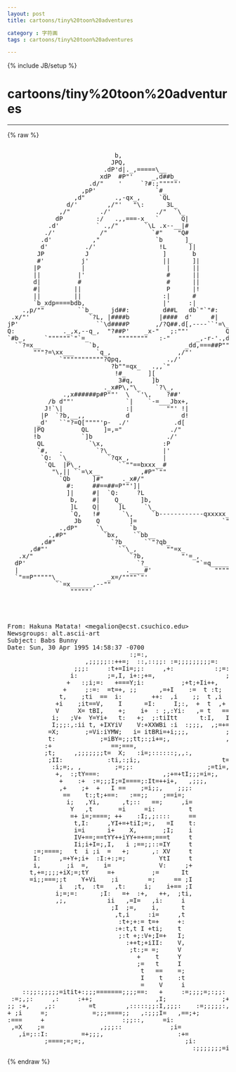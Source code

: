 ```yaml
---
layout: post
title: cartoons/tiny%20toon%20adventures
category : 字符画
tags : cartoons/tiny%20toon%20adventures
---
```

{% include JB/setup %}
# cartoons/tiny%20toon%20adventures
---
{% raw %}
<pre>

                             b,                                                 
                            JPQ,                                                
                          .dP&#039;d|._,=====\__                                     
                         xdP  #P&quot;&#039;     _,d##b_                                  
                      .d/&quot;    &#039;     `?#:;&quot;&quot;&quot;&quot;&quot;&#039;                                 
                    ,pP&#039;                `#_                                     
                  ,d&quot;        .,-qx_,     `QL                                    
                d/&#039;        ,/&quot;&#039;   &quot;\:      3L_                                  
              ,/&quot;        ./&#039;            ./&quot;  `\_                                
             dP         :/   .,,===-x_  `      Q|                               
           .d&#039;          ` .,/&quot;       `\L .x--__|#                               
          ./&#039;            /&quot;            `#&quot;    &quot;Q#                               
         .d&#039;           ,&quot;               `b      ]_                              
         d&#039;          ./&#039;                 !L      ]|                             
        JP           J                    ]       b                             
        #&#039;          j&#039;                    ||      ]|                            
       |P           |                      |      ||                            
       ||          |&#039;                      #      ||                            
       d|          #                       #      ||                            
       #|         ||                       P      |!                            
       ||         ||                      :|      #                             
       `b_xdp====bdb,                     |&#039;     :|                             
    .,p/&quot;&quot;         ``b_     jd##:         d##L   db`&quot;`&quot;#:                       
 .x/&quot;&#039;                `?L, |####b        |####  d&#039;     #|                       
jP&#039;                     ``\d####P       ,/?Q##.d[,----``&#039;=\_                    
Q:             ._,x,--q_,  &quot;?##P&#039;    _x-&quot;   ;:&quot;&quot;&#039;          Qb                   
`#b_,     `&quot;&quot;&quot;&quot;&quot;&quot;`&quot;`=_        &quot;&quot;&quot;&quot;&quot;&quot;&quot;&quot;   :-&quot;       _,-r-&#039;.,dP                   
  ``?=x__             `b,                       _dd,===##P&quot;&quot;                    
       &quot;&quot;&quot;?=\xx___      `q_,                  ,/&quot;&#039;                              
              `&quot;&quot;&quot;&quot;&quot;&quot;&quot;&quot;&quot;&quot;&quot;?Qpq,            .,/&#039;                                 
                            ?b&quot;&quot;=qx_   .,,`&quot;                                    
                             !#_      ][                                        
                              3#q,     ]b                                       
                          ._x#P\,&quot;\_    `?\_,                                   
               .,x######p#P&quot;&quot;&#039;  \  `&#039;\,    ?##&#039;                                 
           /b d&quot;&quot;&#039;              `|    `-=___Jbx+,                               
          J!`\|                 :|         &quot;&quot;&#039; !|                               
         |P  `?b,__,,           d              d!                               
        _d&#039;   ``&quot;?=Q[&quot;&quot;&quot;&quot;&#039;p-  ./&#039;            .d[                                
       |PQ          QL    ]=,=&quot;             ./&quot;                                 
       !b           `]b                    ./&#039;                                  
        QL            `\x,                :P                                    
        `#,   .         `?\_              |&#039;                                    
         `Q:  `\_          `?qx_,         |                                     
          `QL  |P\_,          ``&quot;&quot;==bxxx__#                                     
            &quot;\,|| ``=\x__           ,#P&quot;`&quot;&quot;                                     
              `Qb      ]#&quot;     ._x#/&quot;                                           
                #:     ##==##=P&quot;&quot;&#039;]|                                            
                ]|     #|  `Q:     ?L                                           
                 b,    #|    Q_     ]b,                                         
                 ]L    Q|     ]L     `\_                                        
                 `Q,   !#      `\,     `b------------qxxxxx___                  
                  Jb    Q        ]=                       `&quot;&quot;&quot;&quot;`&quot;-=-x_,         
              .,dP&quot;     `\_      `b_                                 ``&quot;=\x_,   
           .,#P&quot;          `bx,    ``bb__                                   `&quot;\_ 
         ,d#&quot;               `?b_     ``&quot;?qb_                                  &quot;\
      ,d#&quot;&#039;                   ``\_,        &quot;&quot;=x_                     ._______xd#
   .x/&quot;                          `?b,          &quot;&#039;=_,               :r&quot;&quot;&quot;&quot;&quot;&quot;&quot;&quot;&quot;&#039; 
  dP&#039;                              `?_             &quot;`=q_________,==&quot;            
  |                             .____#&#039;                 &quot;&quot;&quot;&quot;&quot;&quot;&quot;&quot;                
  `&quot;==P&quot;&quot;&quot;&quot;&quot;\_             _x=/&quot;&quot;&quot;&quot;`&quot;&#039;                                          
             ``=x______,--&quot;&quot;                                                    
                 &quot;&quot;&quot;&quot;&quot;&#039;




From: Hakuna Matata! &lt;megalion@ecst.csuchico.edu&gt;
Newsgroups: alt.ascii-art
Subject: Babs Bunny
Date: Sun, 30 Apr 1995 14:58:37 -0700
                                 :;=:,                                         
                     ,;;;;;::++=;  ::,::;;: :=;;;;;;;;;=:                      
                  ;;;:     :t+=Ii=;;:     ,+:           :;=:                   
                 i:        ;=,I, i+:;+=,                   ;+,                 
                +   :;i;=:   +===Y;i:          ;+t;+Ii++,    +=                
               +     ;:=:  =t=+, ;;      ,=+I    :=  t :t;    :i               
              t,    ;ti  ==  i:        ++:  ,i    ;;  t ,i     ;=              
             +i    ;it==V,    I      =I:     I;:,  +  t  ,+     i              
             V     X= tBI,    +;    i+  : ;,:Yi:   ,= t   ==    ,=             
            i;   ;V+  Y=Yi+   t:   +;  ;:tiItt      t:I,   I     i             
            I;;;:,:ii t, +IXYiV    V:+XXWBi :i  :;;;,  ,;=+=    +,             
           =X;       ;=Vi:iYMW;   i= itBRi=+i;;;,          ;+   I              
           t:            ;=iBY=;;;tt;:;i+=;,               ,tt i;              
          :+                ==;===,                         ,V+;               
          ;t;     ,;;;;;;;t=  X;   :i=;::::::;,,:,          =V:                
           ;II:            :ti,:;i;,                      t==                  
            :i;=;, ,         ;=;;:                    ;=ti=,                   
             +,  :;tY===:                 ,;+=+tI;;;=i=;,                      
              +    :+  :=;;;I;=I====;:It=++i+,   ,;;;,                         
              ,+    ;+  +   I ==    ;=i;;,    ;;;:                             
               ==    t:;t;+==:   :==;;    ;==i=;                               
                i;   ,Yi,      ,t;::   ==;     ,i=                             
                 Y   ,t       =i     =i:         t                             
                 =+ i=;====; ++    :I;,;::::     ==                            
                  t,I:     ,YI+=+tiI;=;,   =I    t:                            
                  i=i      i+    X,       ;I;    i                             
                  IV+==;==tYY++iYY+=+==;===t     t                             
                  Ii;i+I=;,I,   i ;==;;::=IY     t                             
       :=;====;   t  i ;i  =   +;      ,: XV     t                             
       I:     ,=+Y+;i+  :I:+:;=;         YtI     t                             
       i,       ;i  =,    i=             V:     ;+                             
      t,+=;;;;+iX;=;tY     =+          ;=      It                              
      =i;;===;;t    Y+Vi    ;i        =;     == ;I                             
              i   ;t,  :t=   ,t:     i;    i+== ;I                             
             i;=;=:      ;I:   =+  :+,   ++,  ;ti,                             
             ,;,           ii   ,=I=   ,i:     i                               
                            ;I  ;=,    i,      t                               
                             ,t,i     :i=     ,t                               
                              :t+;+:= t=+     +:                               
                             :+:t,t I +ti;    t                                
                              ;:t +;:V+;I=+   I;                               
                                :++t;+iII:    V,                               
                                 ;t:;= =;     V                                
                                   +    t     Y                                
                                   ;=   t     I                                
                                    t   ==    =;                               
                                    I    t    :t                               
                                    =    V     i                               
    ::;;:;;;;;=itit+:;;;=======;;;;==:   +     :=;;;;=;:;;:                    
 :=;,;:     ,:     :++;                 ,I;               ;++i+i+;:;,          
;; :+,    ,;:         =t        ,:::::;;:I,;;;:    :=;;;;;:,       ::;+==:     
+ ;i     =;            =;;;====;;   ,:;;;I=   ,==;+;         ;+       ,=;:;=   
:===     +                     :;;::,     =i:                 ;t        := ,+, 
 ,=X    ;=               ,;;;::             ;i=                I         i   t 
   ,i=;::I:         =+;;;,                    :+=             ;=         i  ,i 
          ;====;=;=;,                           ;i:          ==         i:;+=  
                                                  :;;;;;;;=iti;,    ,;=t=;,   </pre>
{% endraw %}
